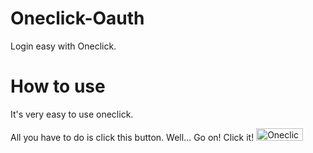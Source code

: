 # Oneclick-Oauth
Login easy with Oneclick.

# How to use
It's very easy to use oneclick.

All you have to do is click this button. Well... Go on! Click it!
<a href="https://oneclick.unitedcodeslive.repl.co/demo"><img src="https://oneclick.unitedcodeslive.repl.co/source/Oneclick.button.png" alt="Oneclick" style="width:75px;height:20px;"></a>

